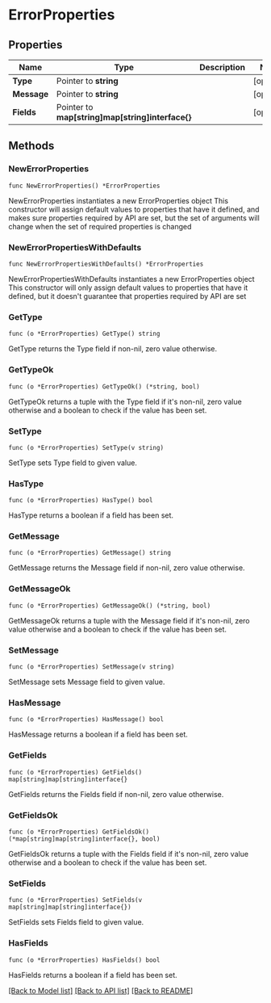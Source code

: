 # ErrorProperties

## Properties

Name | Type | Description | Notes
------------ | ------------- | ------------- | -------------
**Type** | Pointer to **string** |  | [optional] 
**Message** | Pointer to **string** |  | [optional] 
**Fields** | Pointer to **map[string]map[string]interface{}** |  | [optional] 

## Methods

### NewErrorProperties

`func NewErrorProperties() *ErrorProperties`

NewErrorProperties instantiates a new ErrorProperties object
This constructor will assign default values to properties that have it defined,
and makes sure properties required by API are set, but the set of arguments
will change when the set of required properties is changed

### NewErrorPropertiesWithDefaults

`func NewErrorPropertiesWithDefaults() *ErrorProperties`

NewErrorPropertiesWithDefaults instantiates a new ErrorProperties object
This constructor will only assign default values to properties that have it defined,
but it doesn't guarantee that properties required by API are set

### GetType

`func (o *ErrorProperties) GetType() string`

GetType returns the Type field if non-nil, zero value otherwise.

### GetTypeOk

`func (o *ErrorProperties) GetTypeOk() (*string, bool)`

GetTypeOk returns a tuple with the Type field if it's non-nil, zero value otherwise
and a boolean to check if the value has been set.

### SetType

`func (o *ErrorProperties) SetType(v string)`

SetType sets Type field to given value.

### HasType

`func (o *ErrorProperties) HasType() bool`

HasType returns a boolean if a field has been set.

### GetMessage

`func (o *ErrorProperties) GetMessage() string`

GetMessage returns the Message field if non-nil, zero value otherwise.

### GetMessageOk

`func (o *ErrorProperties) GetMessageOk() (*string, bool)`

GetMessageOk returns a tuple with the Message field if it's non-nil, zero value otherwise
and a boolean to check if the value has been set.

### SetMessage

`func (o *ErrorProperties) SetMessage(v string)`

SetMessage sets Message field to given value.

### HasMessage

`func (o *ErrorProperties) HasMessage() bool`

HasMessage returns a boolean if a field has been set.

### GetFields

`func (o *ErrorProperties) GetFields() map[string]map[string]interface{}`

GetFields returns the Fields field if non-nil, zero value otherwise.

### GetFieldsOk

`func (o *ErrorProperties) GetFieldsOk() (*map[string]map[string]interface{}, bool)`

GetFieldsOk returns a tuple with the Fields field if it's non-nil, zero value otherwise
and a boolean to check if the value has been set.

### SetFields

`func (o *ErrorProperties) SetFields(v map[string]map[string]interface{})`

SetFields sets Fields field to given value.

### HasFields

`func (o *ErrorProperties) HasFields() bool`

HasFields returns a boolean if a field has been set.


[[Back to Model list]](../README.md#documentation-for-models) [[Back to API list]](../README.md#documentation-for-api-endpoints) [[Back to README]](../README.md)


